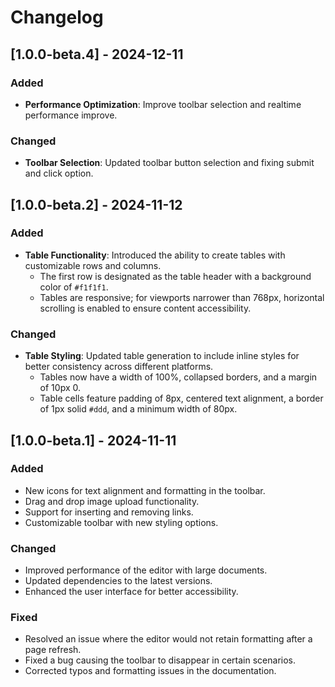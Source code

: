 # Changelog

## [1.0.0-beta.4] - 2024-12-11

### Added
- **Performance Optimization**: Improve toolbar selection and realtime performance improve. 

### Changed
- **Toolbar Selection**: Updated toolbar button selection and fixing submit and click option.

## [1.0.0-beta.2] - 2024-11-12

### Added
- **Table Functionality**: Introduced the ability to create tables with customizable rows and columns.
  - The first row is designated as the table header with a background color of `#f1f1f1`.
  - Tables are responsive; for viewports narrower than 768px, horizontal scrolling is enabled to ensure content accessibility.

### Changed
- **Table Styling**: Updated table generation to include inline styles for better consistency across different platforms.
  - Tables now have a width of 100%, collapsed borders, and a margin of 10px 0.
  - Table cells feature padding of 8px, centered text alignment, a border of 1px solid `#ddd`, and a minimum width of 80px.

## [1.0.0-beta.1] - 2024-11-11

### Added
- New icons for text alignment and formatting in the toolbar.
- Drag and drop image upload functionality.
- Support for inserting and removing links.
- Customizable toolbar with new styling options.

### Changed
- Improved performance of the editor with large documents.
- Updated dependencies to the latest versions.
- Enhanced the user interface for better accessibility.

### Fixed
- Resolved an issue where the editor would not retain formatting after a page refresh.
- Fixed a bug causing the toolbar to disappear in certain scenarios.
- Corrected typos and formatting issues in the documentation.
